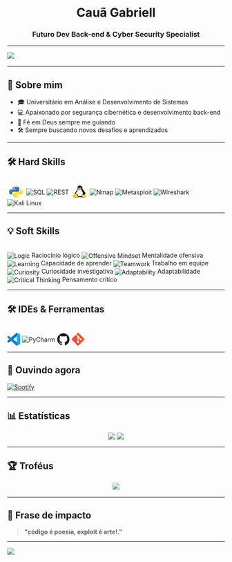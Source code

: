 <h1 align="center">Cauã Gabriell</h1>
<h3 align="center">Futuro Dev Back-end & Cyber Security Specialist</h3>

---

<img src="https://capsule-render.vercel.app/api?type=waving&color=8A2BE2&height=200&section=header&text=Gabriell%20Profile&fontSize=40&fontColor=FFD700"/>

---

## 🎯 Sobre mim

- 🎓 Universitário em Análise e Desenvolvimento de Sistemas
- 💻 Apaixonado por segurança cibernética e desenvolvimento back-end
- 🙏 Fé em Deus sempre me guiando
- 🛠️ Sempre buscando novos desafios e aprendizados

---

## 🛠️ Hard Skills

<div style="display: inline_block"><br/>
  <img align="center" alt="Python" height="30" width="40" src="https://raw.githubusercontent.com/devicons/devicon/master/icons/python/python-original.svg">
  <img align="center" alt="SQL" height="30" width="40" src="https://cdn.jsdelivr.net/gh/devicons/devicon/icons/mysql/mysql-original.svg">
  <img align="center" alt="REST" height="30" width="40" src="https://img.icons8.com/ios-filled/50/000000/api-settings.png">
  <img align="center" alt="Linux" height="30" width="40" src="https://raw.githubusercontent.com/devicons/devicon/master/icons/linux/linux-original.svg">
  <img align="center" alt="Nmap" height="30" width="40" src="https://upload.wikimedia.org/wikipedia/commons/5/5f/Nmap-logo.svg">
  <img align="center" alt="Metasploit" height="30" width="40" src="https://avatars.githubusercontent.com/u/25584208?s=200&v=4">
  <img align="center" alt="Wireshark" height="30" width="40" src="https://upload.wikimedia.org/wikipedia/commons/d/d2/Wireshark_icon.svg">
  <img align="center" alt="Kali Linux" height="30" width="40" src="https://upload.wikimedia.org/wikipedia/commons/7/7b/Kali_Linux_2.0_wordmark.svg">
</div>

---

## 💡 Soft Skills

<div style="display: inline_block"><br/>
  <img align="center" alt="Logic" height="30" width="30" src="https://img.icons8.com/fluency/48/brain.png"/> Raciocínio lógico  
  <img align="center" alt="Offensive Mindset" height="30" width="30" src="https://img.icons8.com/emoji/48/ninja-emoji.png"/> Mentalidade ofensiva  
  <img align="center" alt="Learning" height="30" width="30" src="https://img.icons8.com/color/48/student-male.png"/> Capacidade de aprender  
  <img align="center" alt="Teamwork" height="30" width="30" src="https://img.icons8.com/color/48/teamwork.png"/> Trabalho em equipe  
  <img align="center" alt="Curiosity" height="30" width="30" src="https://img.icons8.com/emoji/48/magnifying-glass-tilted-left.png"/> Curiosidade investigativa  
  <img align="center" alt="Adaptability" height="30" width="30" src="https://img.icons8.com/color/48/transform.png"/> Adaptabilidade  
  <img align="center" alt="Critical Thinking" height="30" width="30" src="https://img.icons8.com/fluency/48/thinking.png"/> Pensamento crítico  
</div>

---

## 🛠️ IDEs & Ferramentas

<div style="display: inline_block"><br/>
  <img align="center" alt="VSCode" height="30" width="30" src="https://raw.githubusercontent.com/devicons/devicon/master/icons/vscode/vscode-original.svg">
  <img align="center" alt="PyCharm" height="30" width="30" src="https://upload.wikimedia.org/wikipedia/commons/1/1d/PyCharm_Icon.svg">
  <img align="center" alt="GitHub" height="30" width="30" src="https://raw.githubusercontent.com/devicons/devicon/master/icons/github/github-original.svg">
  <img align="center" alt="Git" height="30" width="30" src="https://raw.githubusercontent.com/devicons/devicon/master/icons/git/git-original.svg">
</div>

---

## 🎵 Ouvindo agora

[![Spotify](https://novatorem-alvsgabriellk.vercel.app/api/spotify)](https://open.spotify.com/user/)

---

## 📊 Estatísticas

<div align="center">
  <img height="180em" src="https://github-readme-stats.vercel.app/api?username=alvsgabriellk&show_icons=true&theme=radical&title_color=FFD700&icon_color=FFD700&text_color=FFD700&bg_color=8A2BE2"/>
  <img height="180em" src="https://streak-stats.demolab.com?user=alvsgabriellk&theme=highcontrast&hide_border=true&background=8A2BE2&ring=FFD700&fire=FFD700&currStreakLabel=FFD700"/>
</div>

---

## 🏆 Troféus

<div align="center">
  <img src="https://github-profile-trophy.vercel.app/?username=alvsgabriellk&theme=algolia&no-frame=true&no-bg=true&title=Followers,Stars,Commit,PullRequest,Issues&margin-w=15&title_color=FFD700"/>
</div>

---

## 🚀 Frase de impacto

> **"código é poesia, exploit é arte!."**

---

<img src="https://capsule-render.vercel.app/api?type=waving&color=FFD700&height=150&section=footer"/>

